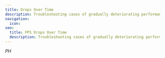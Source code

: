 ```yaml
---
title: Drops Over Time
description: Troubleshooting cases of gradually deteriorating performance
navigation:
  icon:
seo:
  title: FPS Drops Over Time
  description: Troubleshooting cases of gradually deteriorating performance.
---
```


_PH_